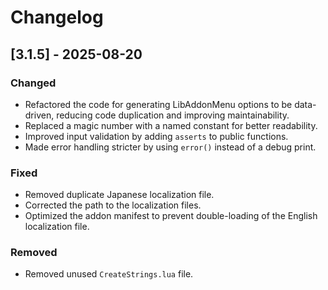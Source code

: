 # Changelog

## [3.1.5] - 2025-08-20

### Changed
- Refactored the code for generating LibAddonMenu options to be data-driven, reducing code duplication and improving maintainability.
- Replaced a magic number with a named constant for better readability.
- Improved input validation by adding `asserts` to public functions.
- Made error handling stricter by using `error()` instead of a debug print.

### Fixed
- Removed duplicate Japanese localization file.
- Corrected the path to the localization files.
- Optimized the addon manifest to prevent double-loading of the English localization file.

### Removed
- Removed unused `CreateStrings.lua` file.
